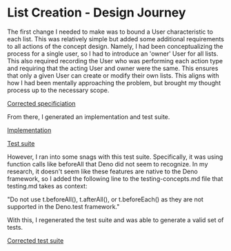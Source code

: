 # List Creation - Design Journey
The first change I needed to make was to bound a User characteristic to each list. This was relatively simple but added some additional requirements to all actions of the concept design. Namely, I had been conceptualizing the process for a single user, so I had to introduce an 'owner' User for all lists. This also required recording the User who was performing each action type and requiring that the acting User and owner were the same. This ensures that only a given User can create or modify their own lists. This aligns with how I had been mentally approaching the problem, but brought my thought process up to the necessary scope. 

[Corrected specificiation](../../../context/design/concepts/ListCreation/specification.md/steps/concept.a41a5856.md)

From there, I generated an implementation and test suite.

[Implementation](../../../context/design/concepts/ListCreation/implementation.md/steps/response.4d98d30e.md)

[Test suite](../../../context/design/concepts/ListCreation/testing.md/steps/response.e42b92bb.md)

However, I ran into some snags with this test suite. Specifically, it was using function calls like beforeAll that Deno did not seem to recognize. In my research, it doesn't seem like these features are native to the Deno framework, so I added the following line to the testing-concepts.md file that testing.md takes as context:

"Do not use t.beforeAll(), t.afterAll(), or t.beforeEach() as they are not supported in the Deno.test framework."

With this, I regenerated the test suite and was able to generate a valid set of tests.

[Corrected test suite](../../../context/design/concepts/ListCreation/testing.md/steps/response.fef07ddb.md)
